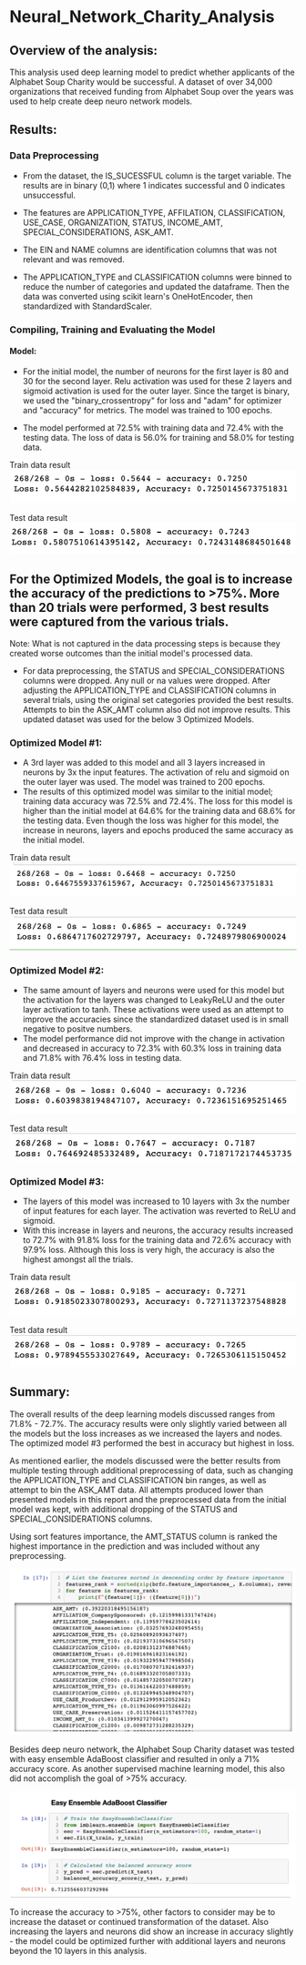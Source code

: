 # Neural_Network_Charity_Analysis

## Overview of the analysis: 
This analysis used deep learning model to predict whether applicants of the Alphabet Soup Charity would be successful.  A dataset of over 34,000 organizations that received funding from  Alphabet Soup over the years was used to help create deep neuro network models.

## Results: 

### Data Preprocessing
* From the dataset, the IS_SUCESSFUL column is the target variable.  The results are in binary (0,1) where 1 indicates successful and 0 indicates unsuccessful.

* The features are APPLICATION_TYPE, AFFILATION, CLASSIFICATION, USE_CASE, ORGANIZATION, STATUS, INCOME_AMT, SPECIAL_CONSIDERATIONS, ASK_AMT.

* The EIN and NAME columns are identification columns that was not relevant and was removed.

* The APPLICATION_TYPE and CLASSIFICATION columns were binned to reduce the number of categories and updated the dataframe.  Then the data was converted using scikit learn's OneHotEncoder, then standardized with StandardScaler.

### Compiling, Training and Evaluating the Model
#### Model:

* For the initial model, the number of neurons for the first layer is 80 and 30 for the second layer.  Relu activation was used for these 2 layers and sigmoid activation is used for the outer layer.  Since the target is binary, we used the "binary_crossentropy" for loss and "adam" for optimizer and "accuracy" for metrics.  The model was trained to 100 epochs.

* The model performed at 72.5% with training data and 72.4% with the testing data.  The loss of data is 56.0% for training and 58.0% for testing data.

Train data result
![nn_train.png](/Resources/nn_train.png)

Test data result
![nn_test.png](/Resources/nn_test.png)

## For the Optimized Models, the goal is to increase the accuracy of the predictions to >75%.  More than 20 trials were performed, 3 best results were captured from the various trials.

Note: What is not captured in the data processing steps is because they created worse outcomes than the initial model's processed data.

* For data preprocessing, the STATUS and SPECIAL_CONSIDERATIONS columns were dropped.  Any null or na values were dropped.  After adjusting the APPLICATION_TYPE and CLASSIFICATION columns in several trials, using the original set categories provided the best results.  Attempts to bin the ASK_AMT column also did not improve results.  This updated dataset was used for the below 3 Optimized Models.

### Optimized Model #1:
* A 3rd layer was added to this model and all 3 layers increased in neurons by 3x the input features.  The activation of relu and sigmoid on the outer layer was used.  The model was trained to 200 epochs.
* The results of this optimized model was similar to the initial model; training data accuracy was 72.5% and 72.4%. The loss for this model is higher than the initial model at 64.6% for the training data and 68.6% for the testing data.  Even though the loss was higher for this model, the increase in neurons, layers and epochs produced the same accuracy as the initial model.  

Train data result
![nnopt1_train.png](/Resources/nnopt1_train.png)

Test data result
![nnopt1_test.png](/Resources/nnopt1_test.png)

### Optimized Model #2:
* The same amount of layers and neurons were used for this model but the activation for the layers was changed to LeakyReLU and the outer layer activation to tanh. These activations were used as an attempt to improve the accuracies since the standardized dataset used is in small negative to positve numbers.
* The model performance did not improve with the change in activation and decreased in accuracy to 72.3% with 60.3% loss in training data and 71.8% with 76.4% loss in testing data.

Train data result
![nnopt2_train.png](/Resources/nnopt2_train.png)

Test data result
![nnopt2_test.png](/Resources/nnopt2_test.png)

### Optimized Model #3:
* The layers of this model was increased to 10 layers with 3x the number of input features for each layer.  The activation was reverted to ReLU and sigmoid.
* With this increase in layers and neurons, the accuracy results increased to 72.7% with 91.8% loss for the training data and 72.6% accuracy with 97.9% loss.  Although this loss is very high, the accuracy is also the highest amongst all the trials.

Train data result
![nnopy3_train.png](/Resources/nnopt3_train.png)

Test data result
![nnopt3_test.png](/Resources/nnopt3_test.png)


## Summary: 

The overall results of the deep learning models discussed ranges from 71.8% - 72.7%. The accuracy results were only slightly varied between all the models but the loss increases as we increased the layers and nodes.  The optimized model #3 performed the best in accuracy but highest in loss.  

As mentioned earlier, the models discussed were the better results from multiple testing through additional preprocessing of data, such as changing the APPLICATION_TYPE and CLASSIFICATION bin ranges, as well as attempt to bin the ASK_AMT data.  All attempts produced lower than presented models in this report and the preprocessed data from the initial model was kept, with additional dropping of the STATUS and SPECIAL_CONSIDERATIONS columns.

Using sort features importance, the AMT_STATUS column is ranked the highest importance in the prediction and was included without any preprocessing.

![feature_rank.png](/Resources/feature_rank.png)

Besides deep neuro network, the Alphabet Soup Charity dataset was tested with easy ensemble AdaBoost classifier and resulted in only a 71% accuracy score.  As another supervised machine learning model, this also did not accomplish the goal of >75% accuracy.

![easy_ensemble.png](/Resources/easy_ensemble.png)

To increase the accuracy to >75%, other factors to consider may be to increase the dataset or continued transformation of the dataset.  Also increasing the layers and neurons did show an increase in accuracy slightly - the model could be optimized further with additional layers and neurons beyond the 10 layers in this analysis.

